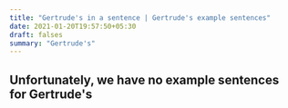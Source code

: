 ```yaml
---
title: "Gertrude's in a sentence | Gertrude's example sentences"
date: 2021-01-20T19:57:50+05:30
draft: falses
summary: "Gertrude's"
---
```

## Unfortunately, we have no example sentences for Gertrude's                 
